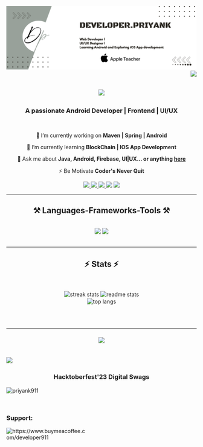 ![logo](https://github.com/Priyank911/Priyank911/blob/main/Developer_Priyanklinkdein.png)
<img align="right" src="https://visitor-badge.laobi.icu/badge?page_id=salesp07.salesp07" />

<h1 align="center">
    <img src="https://readme-typing-svg.herokuapp.com/?font=Righteous&size=35&center=true&vCenter=true&width=500&height=70&duration=4000&lines=Hi+There!+👋;+I'm+Priyank.!;" />
</h1>

<h3 align="center">A passionate Android Developer | Frontend | UI/UX </h3>

<br/>

<div align="center">
 
 🔭 I’m currently working on **Maven | Spring | Android**
 
 🌱 I’m currently learning **BlockChain | IOS App Development**

 💬 Ask me about **Java, Android, Firebase, UI|UX... or anything [here]([https://github.com/](https://github.com/Priyank911/Priyank911/issues))**

 ⚡ Be Motivate  **Coder's Never Quit**
 
 </div>
 
<div align="center"> 
      <a href="https://x.com/dev_priyank_" target="_blank">
    <img src="https://img.shields.io/badge/Twitter-1DA1F2?style=for-the-badge&logo=twitter&logoColor=white" target="_blank" />
  </a>
  <a href="https://linkedin.com/in/taqui-imam](https://www.linkedin.com/in/priyankpanchal-coder0911/" target="_blank">
    <img src="https://img.shields.io/badge/LinkedIn-0077B5?style=for-the-badge&logo=linkedin&logoColor=white" target="_blank" />
  </a>
  <a href="" target="_blank">
     <img src="https://img.shields.io/badge/Instagram-FF5722?style=for-the-badge&logo=todoist&logoColor=white" target="_blank" />
  </a>
    <a href="https://instagram.com/developer.priyank" target="_blank"><img src="https://img.shields.io/badge/Instagram-E4405F?style=for-the-badge&logo=instagram&logoColor=white" target="_blank"></a>
<a href = "mailto:panchalpriyankfullstack@gmail.com"><img src="https://img.shields.io/badge/-Gmail-%23333?style=for-the-badge&logo=gmail&logoColor=white" target="_blank"></a>
</div>

 <hr/>
 
<h2 align="center">⚒️ Languages-Frameworks-Tools ⚒️</h2>
<br/>
<div align="center">
    <img src="https://skillicons.dev/icons?i=html,css,vscode,github,tailwind,git,kotlin,c,swift" />
    <img src="https://skillicons.dev/icons?i=python,firebase,java,mysql,maven,spring,androidstudio,postman" /><br>
</div>

<br/>
<hr/>

<h2 align="center">⚡ Stats ⚡</h2>
<br>
<br>
<div align=center>
  <img width=390 src="https://github-readme-streak-stats-salesp07.vercel.app?user=Priyank911&theme=react&border_radius=10" alt="streak stats"/>
  <img width=390 src="https://github-readme-stats-salesp07.vercel.app/api?username=Priyank911&count_private=true&show_icons=true&theme=react&rank_icon=github&border_radius=10" alt="readme stats" />
  <br/>
  <img width=325 align="center" src="https://github-readme-stats-salesp07.vercel.app/api/top-langs/?username=Priyank911&hide=HTML&langs_count=8&layout=compact&theme=react&border_radius=10&size_weight=0.5&count_weight=0.5&exclude_repo=github-readme-stats" alt="top langs" />
</div>

<br/><br/>
<hr/>


<h3 align="center">
    <img src="https://readme-typing-svg.herokuapp.com/?font=Righteous&size=25&center=true&vCenter=true&width=500&height=70&duration=4000&lines=Thanks+for+visiting!+✌️;+Shoot+me+a+message+on+Linkedin!;I'm+always+down+to+collab+:)">
</h3>
<br/>
  <img src="https://user-images.githubusercontent.com/73097560/115834477-dbab4500-a447-11eb-908a-139a6edaec5c.gif">
<p>
<h3 align="center">Hacktoberfest'23 Digital Swags</h3>
<p><img align="center" src="https://holopin.me/priyank911" alt="priyank911"/> </p>
</p>
  <br>
<h3 align="left">Support:</h3>
<p><a href="https://www.buymeacoffee.com/https://www.buymeacoffee.com/developer911"> <img align="left" src="https://cdn.buymeacoffee.com/buttons/v2/default-yellow.png" height="50" width="210" alt="https://www.buymeacoffee.com/developer911" /></a></p><br><br>

